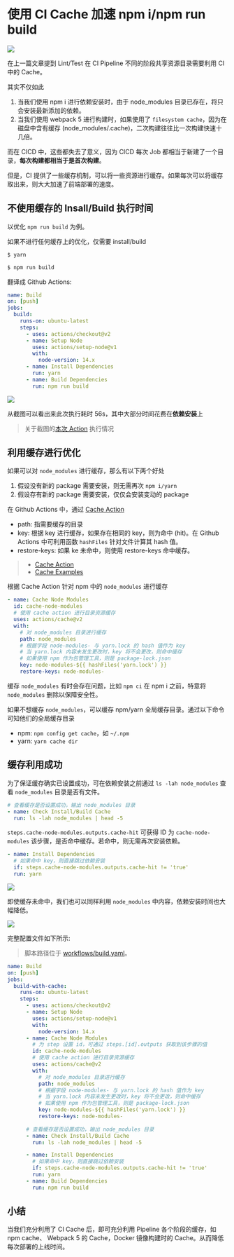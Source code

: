 # 使用 CI Cache 加速 npm i/npm run build

![](https://static.shanyue.tech/images/22-07-09/clipboard-6058.4199b9.webp)

在上一篇文章提到 Lint/Test 在 CI Pipeline 不同的阶段共享资源目录需要利用 CI 中的 Cache。

其实不仅如此

1. 当我们使用 npm i 进行依赖安装时，由于 node_modules 目录已存在，将只会安装最新添加的依赖。
1. 当我们使用 webpack 5 进行构建时，如果使用了 `filesystem cache`，因为在磁盘中含有缓存 (node_modules/.cache)，二次构建往往比一次构建快速十几倍。

而在 CICD 中，这些都失去了意义，因为 CICD 每次 Job 都相当于新建了一个目录，**每次构建都相当于是首次构建**。

但是，CI 提供了一些缓存机制，可以将一些资源进行缓存。如果每次可以将缓存取出来，则大大加速了前端部署的速度。

## 不使用缓存的 Insall/Build 执行时间

以优化 `npm run build` 为例。

如果不进行任何缓存上的优化，仅需要 install/build

``` bash
$ yarn

$ npm run build
```

翻译成 Github Actions:

``` yaml
name: Build
on: [push]
jobs:
  build:
    runs-on: ubuntu-latest
    steps:
      - uses: actions/checkout@v2
      - name: Setup Node
        uses: actions/setup-node@v1
        with:
          node-version: 14.x
      - name: Install Dependencies
        run: yarn
      - name: Build Dependencies
        run: npm run build
```

![](https://static.shanyue.tech/images/22-07-09/clipboard-4340.3f1fd5.webp)

从截图可以看出来此次执行耗时 56s，其中大部分时间花费在**依赖安装**上

> 关于截图的[本次 Action](https://github.com/shfshanyue/cra-deploy/runs/4758258399?check_suite_focus=true) 执行情况

## 利用缓存进行优化

如果可以对 `node_modules` 进行缓存，那么有以下两个好处

1. 假设没有新的 package 需要安装，则无需再次 `npm i/yarn`
1. 假设存有新的 package 需要安装，仅仅会安装变动的 package

在 Github Actions 中，通过 [Cache Action](https://github.com/actions/cache)

+ path: 指需要缓存的目录
+ key: 根据 key 进行缓存，如果存在相同的 key，则为命中 (hit)。在 Github Actions 中可利用函数 `hashFiles` 针对文件计算其 hash 值。
+ restore-keys: 如果 ke 未命中，则使用 restore-keys 命中缓存。

> + [Cache Action](https://github.com/actions/cache)
> + [Cache Examples](https://github.com/actions/cache/blob/main/examples.md#node---npm)

根据 Cache Action 针对 npm 中的 `node_modules` 进行缓存

``` yaml
- name: Cache Node Modules
  id: cache-node-modules
  # 使用 cache action 进行目录资源缓存
  uses: actions/cache@v2
  with:
    # 对 node_modules 目录进行缓存
    path: node_modules
    # 根据字段 node-modules- 与 yarn.lock 的 hash 值作为 key
    # 当 yarn.lock 内容未发生更改时，key 将不会更改，则命中缓存
    # 如果使用 npm 作为包管理工具，则是 package-lock.json
    key: node-modules-${{ hashFiles('yarn.lock') }}
    restore-keys: node-modules-
```

缓存 `node_modules` 有时会存在问题，比如 `npm ci` 在 npm i 之前，特意将 `node_modules` 删除以保障安全性。

如果不想缓存 `node_modules`，可以缓存 npm/yarn 全局缓存目录。通过以下命令可知他们的全局缓存目录

+ npm: `npm config get cache`，如 `~/.npm`
+ yarn: `yarn cache dir`

## 缓存利用成功

为了保证缓存确实已设置成功，可在依赖安装之前通过 `ls -lah node_modules` 查看 `node_modules` 目录是否有文件。

``` yaml
# 查看缓存是否设置成功，输出 node_modules 目录
- name: Check Install/Build Cache
  run: ls -lah node_modules | head -5
```

`steps.cache-node-modules.outputs.cache-hit` 可获得 ID 为 `cache-node-modules` 该步骤，是否命中缓存。若命中，则无需再次安装依赖。

``` yaml
- name: Install Dependencies
  # 如果命中 key，则直接跳过依赖安装
  if: steps.cache-node-modules.outputs.cache-hit != 'true'
  run: yarn
```

![](https://static.shanyue.tech/images/22-07-09/clipboard-2547.95f6d4.webp)

即使缓存未命中，我们也可以同样利用 `node_modules` 中内容，依赖安装时间也大幅降低。

![](https://static.shanyue.tech/images/22-07-09/clipboard-1808.79df22.webp)

完整配置文件如下所示:

> 脚本路径位于 [workflows/build.yaml](https://github.com/shfshanyue/cra-deploy/blob/master/.github/workflows/build.yaml)。

``` yaml
name: Build
on: [push]
jobs:
  build-with-cache:
    runs-on: ubuntu-latest
    steps:
      - uses: actions/checkout@v2
      - name: Setup Node
        uses: actions/setup-node@v1
        with:
          node-version: 14.x
      - name: Cache Node Modules
        # 为 step 设置 id，可通过 steps.[id].outputs 获取到该步骤的值
        id: cache-node-modules
        # 使用 cache action 进行目录资源缓存
        uses: actions/cache@v2
        with:
          # 对 node_modules 目录进行缓存
          path: node_modules
          # 根据字段 node-modules- 与 yarn.lock 的 hash 值作为 key
          # 当 yarn.lock 内容未发生更改时，key 将不会更改，则命中缓存
          # 如果使用 npm 作为包管理工具，则是 package-lock.json
          key: node-modules-${{ hashFiles('yarn.lock') }}
          restore-keys: node-modules-
      
      # 查看缓存是否设置成功，输出 node_modules 目录
      - name: Check Install/Build Cache
        run: ls -lah node_modules | head -5

      - name: Install Dependencies
        # 如果命中 key，则直接跳过依赖安装
        if: steps.cache-node-modules.outputs.cache-hit != 'true'
        run: yarn
      - name: Build Dependencies
        run: npm run build
```

## 小结

当我们充分利用了 CI Cache 后，即可充分利用 Pipeline 各个阶段的缓存，如 npm cache、 Webpack 5 的 Cache，Docker 镜像构建时的 Cache。从而降低每次部署的上线时间。
